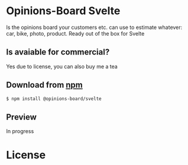 # Opinions-Board Svelte
Is the opinions board your customers etc. can use to estimate whatever: car, bike, photo, product.
Ready out of the box for Svelte

## Is avaiable for commercial?
Yes due to license, you can also buy me a tea

## Download from [npm](https://npm.js) <!-- TODO: Add link to repo -->
```bash
$ npm install @opinions-board/svelte
```

## Preview
In progress

# License

